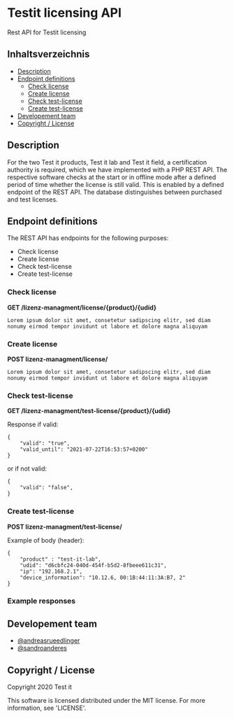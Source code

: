 # Testit licensing API
 Rest API for Testit licensing
 
 ## Inhaltsverzeichnis

* [Description](#description)
* [Endpoint definitions](#endpoint-definitions)
  * [Check license](#check-license)
  * [Create license](#create-license)
  * [Check test-license](#check-test-license)
  * [Create test-license](#create-test-license)
* [Developement team](#developement-team)
* [Copyright / License](#copyright--license)

## Description
For the two Test it products, Test it lab and Test it field, a certification authority is required, which we have implemented with a PHP REST API. The respective software checks at the start or in offline mode after a defined period of time whether the license is still valid. This is enabled by a defined endpoint of the REST API. The database distinguishes between purchased and test licenses.

## Endpoint definitions
The REST API has endpoints for the following purposes:
* Check license
* Create license
* Check test-license
* Create test-license

### Check license
**GET /lizenz-managment/license/{product}/{udid}**
```
Lorem ipsum dolor sit amet, consetetur sadipscing elitr, sed diam nonumy eirmod tempor invidunt ut labore et dolore magna aliquyam
```
### Create license
**POST lizenz-managment/license/**
```
Lorem ipsum dolor sit amet, consetetur sadipscing elitr, sed diam nonumy eirmod tempor invidunt ut labore et dolore magna aliquyam
```
### Check test-license
**GET /lizenz-managment/test-license/{product}/{udid}**

Response if valid:
```
{
    "valid": "true",
    "valid_until": "2021-07-22T16:53:57+0200"
}
```
or if not valid:
```
{
    "valid": "false",
}
```
### Create test-license
**POST lizenz-managment/test-license/**

Example of body (header):
```
{
    "product" : "test-it-lab",
    "udid": "d6cbfc24-040d-454f-b5d2-8fbeee611c31",
    "ip": "192.168.2.1",
    "device_information": "10.12.6, 00:1B:44:11:3A:B7, 2"
}
```
### Example responses

## Developement team
* [@andreasrueedlinger](https://github.com/andreasrueedlinger)
* [@sandroanderes](https://github.com/sandroanderes)

## Copyright / License

Copyright 2020 Test it

This software is licensed distributed under the MIT license. For more information, see 'LICENSE'.

